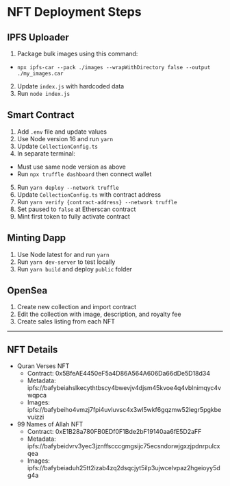 # NFT Deployment Steps

## IPFS Uploader
1. Package bulk images using this command:
  - `npx ipfs-car --pack ./images --wrapWithDirectory false --output ./my_images.car`
2. Update `index.js` with hardcoded data
3. Run `node index.js`

## Smart Contract
1. Add `.env` file and update values
2. Use Node version 16 and run `yarn`
3. Update `CollectionConfig.ts`
4. In separate terminal:
  - Must use same node version as above
  - Run `npx truffle dashboard` then connect wallet
5. Run `yarn deploy --network truffle`
6. Update `CollectionConfig.ts` with contract address
7. Run `yarn verify {contract-address} --network truffle`
8. Set paused to `false` at Etherscan contract
9. Mint first token to fully activate contract

## Minting Dapp
1. Use Node latest for and run `yarn`
2. Run `yarn dev-server` to test locally
3. Run `yarn build` and deploy `public` folder

## OpenSea
1. Create new collection and import contract
2. Edit the collection with image, description, and royalty fee
3. Create sales listing from each NFT

---

## NFT Details
- Quran Verses NFT
  - Contract: 0x5BfeAE4450eF5a4D86A564A606Da66dDe5D18d34
  - Metadata: ipfs://bafybeiahslkecythtbscy4bwevjv4djsm45kvoe4q4vblnimqyc4vwqpca
  - Images: ipfs://bafybeiho4vmzj7fpi4uvluvsc4x3wl5wkf6gqzmw52legr5pgkbevuizzi
- 99 Names of Allah NFT
  - Contract: 0xE1B28a780FB0EDf0F1Bde2bF19140aa6fE5D2aFF
  - Metadata: ipfs://bafybeidvrv3yec3jznffscccgmgsijc75ecsndorwjgxzjpdnrpulcxqea
  - Images: ipfs://bafybeiaduh25tt2izab4zq2dsqcjyt5ilp3ujwcelvpaz2hgeioyy5dg4a